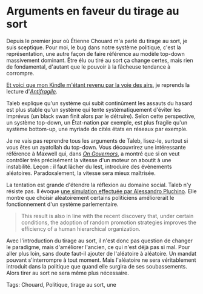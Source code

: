 # Arguments en faveur du tirage au sort

Depuis le premier jour où Étienne Chouard m'a parlé du tirage au sort, je suis sceptique. Pour moi, le bug dans notre système politique, c'est la représentation, une autre façon de faire référence au modèle top-down massivement dominant. Être élu ou tiré au sort ça change certes, mais rien de fondamental, d'autant que le pouvoir à la fâcheuse tendance à corrompre.

[Et voici que mon Kindle m'étant revenu par la voie des airs](http://blog.tcrouzet.com/2013/09/19/tribulation-dun-kindle/), je reprends la lecture d'[*Antifragile*](http://blog.tcrouzet.com/2013/09/02/lecriture-antifragile/).

Taleb explique qu'un système qui subit continûment les assauts du hasard est plus stable qu'un système qui tente systématiquement d'éviter les imprévus (un black swan finit alors par le détruire). Selon cette perspective, un système top-down, un État-nation par exemple, est plus fragile qu'un système bottom-up, une myriade de cités états en réseaux par exemple.

Je ne vais pas reprendre tous les arguments de Taleb, lisez-le, surtout si vous êtes un ayatollah du top-down. Vous découvrirez une intéressante référence à Maxwell qui, dans [*On Governors*](http://www.seit.adfa.edu.au/staff/sites/hrp/historicalpapers/ongovernors.pdf), a montré que si on veut contrôler très précisément la vitesse d'un moteur on aboutit à une instabilité. Leçon : il faut lâcher du lest, introduire des évènements aléatoires. Paradoxalement, la vitesse sera mieux maîtrisée.

La tentation est grande d'étendre la réflexion au domaine social. Taleb n'y résiste pas. Il évoque [une simulation effectuée par Alessandro Pluchino](http://www.pluchino.it/parliament.html). Elle montre que choisir aléatoirement certains politiciens améliorerait le fonctionnement d'un système parlementaire.

> This result is also in line with the recent discovery that, under certain conditions, the adoption of random promotion strategies improves the efficiency of a human hierarchical organization.

Avec l'introduction du tirage au sort, il n'est donc pas question de changer le paradigme, mais d'améliorer l'ancien, ce qui n'est déjà pas si mal. Pour aller plus loin, sans doute faut-il ajouter de l'aléatoire à aléatoire. Un mandat pouvant s'interrompre à tout moment. Mais l'aléatoire ne sera véritablement introduit dans la politique que quand elle surgira de ses soubassements. Alors tirer au sort ne sera même plus nécessaire.

Tags: Chouard, Politique, tirage au sort, une